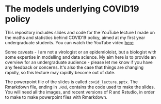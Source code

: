 # The models underlying COVID19 policy

This repository includes slides and code for the YouTube lecture I made on the maths and statistics behind COVID19 policy, aimed at my first year undergraduate students. You can watch the YouTube video [here](https://www.youtube.com/watch?v=WLvz0MzHuPY&feature=youtu.be)

Some caveats - I am not a virologist or an epidemioloist, but a biologist with some expertise in modelling and data science. My aim here is to provide an overview for an undergraduate audience - please let me know if you have any feedback or concerns. It's also the case that things are changing rapidly, so this lecture may rapidly become out of date.

The powerpoint file of the slides is called `covid_lecture.pptx`. The Rmarkdown file, ending in `.Rmd`, contains the code used to make the slides. You will need all the images, and recent versions of R and Rstudio, in order to make to make powerpoint files with Rmarkdown.


